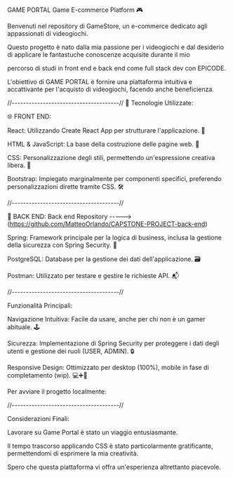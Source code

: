 GAME PORTAL Game E-commerce Platform 🎮

Benvenuti nel repository di GameStore, un e-commerce dedicato agli appassionati di videogiochi.

Questo progetto è nato dalla mia passione per i videogiochi e dal desiderio di applicare le fantastuche conoscenze acquisite durante il mio

percorso di studi in front end e back end come full stack dev con EPICODE.

L'obiettivo di GAME PORTAL è fornire una piattaforma intuitiva e accattivante per l'acquisto di videogiochi, facendo anche beneficienza.

//--------------------------------------//
🌟 Tecnologie Utilizzate:

🌐 FRONT END:

React: Utilizzando Create React App per strutturare l'applicazione. 🔄

HTML & JavaScript: La base della costruzione delle pagine web. 📜

CSS: Personalizzazione degli stili, permettendo un'espressione creativa libera. 🎨

Bootstrap: Impiegato marginalmente per componenti specifici, preferendo personalizzazioni dirette tramite CSS. 🛠

//--------------------------------------//

🔗 BACK END: Back end Repository -----> (https://github.com/MatteoOrlando/CAPSTONE-PROJECT-back-end)

Spring: Framework principale per la logica di business, inclusa la gestione della sicurezza con Spring Security. 🍃

PostgreSQL: Database per la gestione dei dati dell'applicazione. 🗃

Postman: Utilizzato per testare e gestire le richieste API. 📬

//--------------------------------------//

Funzionalità Principali:

Navigazione Intuitiva: Facile da usare, anche per chi non è un gamer abituale. 🕹️

Sicurezza: Implementazione di Spring Security per proteggere i dati degli utenti e gestione dei ruoli (USER, ADMIN). 🔒

Responsive Design: Ottimizzato per desktop (100%), mobile in fase di completamento (wip). 💻➕📱

Per avviare il progetto localmente:

//--------------------------------------//

Considerazioni Finali:

Lavorare su Game Portal è stato un viaggio entusiasmante.

Il tempo trascorso applicando CSS è stato particolarmente gratificante, permettendomi di esprimere la mia creatività.

Spero che questa piattaforma vi offra un'esperienza altrettanto piacevole.
